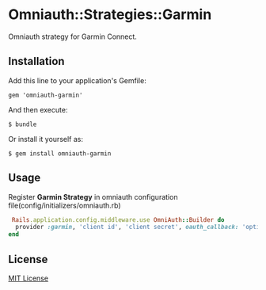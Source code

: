 # Omniauth::Strategies::Garmin

Omniauth strategy for Garmin Connect.

## Installation

Add this line to your application's Gemfile:

    gem 'omniauth-garmin'

And then execute:

    $ bundle

Or install it yourself as:

    $ gem install omniauth-garmin

## Usage

Register **Garmin Strategy** in omniauth configuration file(config/initializers/omniauth.rb)

```ruby
 Rails.application.config.middleware.use OmniAuth::Builder do
  provider :garmin, 'client id', 'client secret', oauth_callback: 'optional callback url'
end
```

## License

[MIT License](http://www.opensource.org/licenses/mit-license.php)
